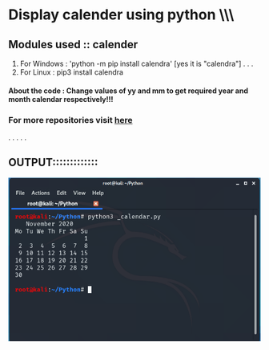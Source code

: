 # Display calender using python \\\\\\





## Modules used :: calender



 
 
 1) For Windows : 'python -m pip install calendra'   [yes it is "calendra"]
 .
 .
 .
 2) For Linux   : pip3 install calendra
 
 
 
#### About the code : Change values of yy and mm to get required year and month calendar respectively!!!


### For more repositories visit [here](https://github.com/chinmay29hub/ "For more")

.
.
.
.
.
##    OUTPUT::::::::::::: 

   
   
   
   ![Scrennshot](calendar_.png)
     
 
 
